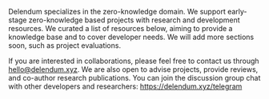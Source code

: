 Delendum specializes in the zero-knowledge domain. We support early-stage zero-knowledge based projects with research and development resources. We curated a list of resources below, aiming to provide a knowledge base and to cover developer needs. We will add more sections soon, such as project evaluations.

If you are interested in collaborations, please feel free to contact us through hello@delendum.xyz. We are also open to advise projects, provide reviews, and co-author research publications. You can join the discussion group chat with other developers and researchers: https://delendum.xyz/telegram
